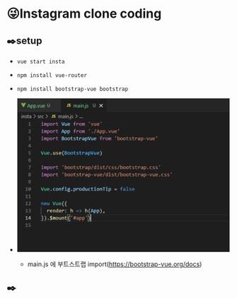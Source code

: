 # :stuck_out_tongue_winking_eye:Instagram clone coding

## :black_nib:setup

- `vue start insta`
- `npm install vue-router`
- `npm install bootstrap-vue bootstrap`

- ![image-20210704210928978](instagram_clonecoding.assets/image-20210704210928978.png)
  - main.js 에 부트스트랩 import(https://bootstrap-vue.org/docs)



## :black_nib: